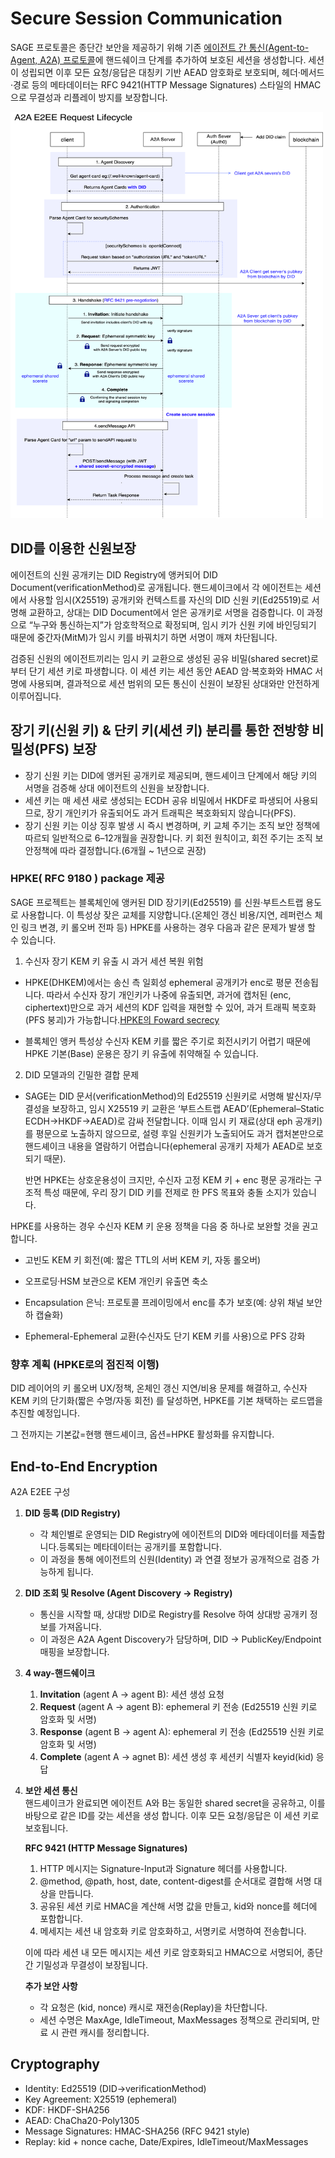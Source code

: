 # Secure Session Communication

SAGE 프로토콜은 종단간 보안을 제공하기 위해 기존 [에이전트 간 통신(Agent-to-Agent, A2A) 프로토콜](https://a2a-protocol.org/latest/topics/what-is-a2a/#a2a-request-lifecycle)에 핸드쉐이크 단계를 추가하여 보호된 세션을 생성합니다. 세션이 성립되면 이후 모든 요청/응답은 대칭키 기반 AEAD 암호화로 보호되며, 헤더·메서드·경로 등의 메타데이터는 RFC 9421(HTTP Message Signatures) 스타일의 HMAC으로 무결성과 리플레이 방지를 보장합니다.

<img src="../assets/SAGE-E2EE-request-lifecycle.png" width="500" height="650"/>

## DID를 이용한 신원보장

에이전트의 신원 공개키는 DID Registry에 앵커되어 DID Document(verificationMethod)로 공개됩니다. 핸드셰이크에서 각 에이전트는 세션에서 사용할 임시(X25519) 공개키와 컨텍스트를 자신의 DID 신원 키(Ed25519)로 서명해 교환하고, 상대는 DID Document에서 얻은 공개키로 서명을 검증합니다.
이 과정으로 “누구와 통신하는지”가 암호학적으로 확정되며, 임시 키가 신원 키에 바인딩되기 때문에 중간자(MitM)가 임시 키를 바꿔치기 하면 서명이 깨져 차단됩니다.

검증된 신원의 에이전트끼리는 임시 키 교환으로 생성된 공유 비밀(shared secret)로부터 단기 세션 키로 파생합니다. 이 세션 키는 세션 동안 AEAD 암·복호화와 HMAC 서명에 사용되며, 결과적으로 세션 범위의 모든 통신이 신원이 보장된 상대와만 안전하게 이루어집니다.

## 장기 키(신원 키) & 단키 키(세션 키) 분리를 통한 전방향 비밀성(PFS) 보장

- 장기 신원 키는 DID에 앵커된 공개키로 제공되며, 핸드셰이크 단계에서 해당 키의 서명을 검증해 상대 에이전트의 신원을 보장합니다.
- 세션 키는 매 세션 새로 생성되는 ECDH 공유 비밀에서 HKDF로 파생되어 사용되므로, 장기 개인키가 유출되어도 과거 트래픽은 복호화되지 않습니다(PFS).
- 장기 신원 키는 이상 징후 발생 시 즉시 변경하며, 키 교체 주기는 조직 보안 정책에 따르되 일반적으로 6–12개월을 권장합니다. 키 회전 원칙이고, 회전 주기는 조직 보안정책에 따라 결정합니다.(6개월 ~ 1년으로 권장)

### HPKE( RFC 9180 ) package 제공

SAGE 프로젝트는 블록체인에 앵커된 DID 장기키(Ed25519) 를 신원·부트스트랩 용도로 사용합니다. 이 특성상 잦은 교체를 지양합니다.(온체인 갱신 비용/지연, 레퍼런스 체인 링크 변경, 키 롤오버 전파 등)
HPKE를 사용하는 경우 다음과 같은 문제가 발생 할 수 있습니다.

1. 수신자 장기 KEM 키 유출 시 과거 세션 복원 위험

- HPKE(DHKEM)에서는 송신 측 일회성 ephemeral 공개키가 enc로 평문 전송됩니다. 따라서 수신자 장기 개인키가 나중에 유출되면, 과거에 캡처된 (enc, ciphertext)만으로 과거 세션의 KDF 입력을 재현할 수 있어, 과거 트래픽 복호화(PFS 붕괴)가 가능합니다.[HPKE의 Foward secrecy](https://www.rfc-editor.org/rfc/rfc9180#name-forward-secrecy)

- 블록체인 앵커 특성상 수신자 KEM 키를 짧은 주기로 회전시키기 어렵기 때문에 HPKE 기본(Base) 운용은 장기 키 유출에 취약해질 수 있습니다.

2. DID 모델과의 긴밀한 결합 문제

- SAGE는 DID 문서(verificationMethod)의 Ed25519 신원키로 서명해 발신자/무결성을 보장하고, 임시 X25519 키 교환은 ‘부트스트랩 AEAD’(Ephemeral–Static ECDH→HKDF→AEAD)로 감싸 전달합니다. 이때 임시 키 재료(상대 eph 공개키)를 평문으로 노출하지 않으므로, 설령 후일 신원키가 노출되어도 과거 캡처본만으로 핸드셰이크 내용을 열람하기 어렵습니다(ephemeral 공개키 자체가 AEAD로 보호되기 때문).

  반면 HPKE는 상호운용성이 크지만, 수신자 고정 KEM 키 + enc 평문 공개라는 구조적 특성 때문에, 우리 장기 DID 키를 전제로 한 PFS 목표와 충돌 소지가 있습니다.

HPKE를 사용하는 경우 수신자 KEM 키 운용 정책을 다음 중 하나로 보완할 것을 권고합니다.

- 고빈도 KEM 키 회전(예: 짧은 TTL의 서버 KEM 키, 자동 롤오버)

- 오프로딩·HSM 보관으로 KEM 개인키 유출면 축소

- Encapsulation 은닉: 프로토콜 프레이밍에서 enc를 추가 보호(예: 상위 채널 보안 하 캡슐화)

- Ephemeral-Ephemeral 교환(수신자도 단기 KEM 키를 사용)으로 PFS 강화

### 향후 계획 (HPKE로의 점진적 이행)

DID 레이어의 키 롤오버 UX/정책, 온체인 갱신 지연/비용 문제를 해결하고, 수신자 KEM 키의 단기화(짧은 수명/자동 회전) 를 달성하면, HPKE를 기본 채택하는 로드맵을 추진할 예정입니다.

그 전까지는 기본값=현행 핸드셰이크, 옵션=HPKE 활성화를 유지합니다.

## End-to-End Encryption

A2A E2EE 구성

1. **DID 등록 (DID Registry)**

   - 각 체인별로 운영되는 DID Registry에 에이전트의 DID와 메타데이터를 제출합니다.등록되는 메타데이터는 공개키를 포함합니다.
   - 이 과정을 통해 에이전트의 신원(Identity) 과 연결 정보가 공개적으로 검증 가능하게 됩니다.

2. **DID 조회 및 Resolve (Agent Discovery → Registry)**

   - 통신을 시작할 때, 상대방 DID로 Registry를 Resolve 하여 상대방 공개키 정보를 가져옵니다.
   - 이 과정은 A2A Agent Discovery가 담당하며, DID → PublicKey/Endpoint 매핑을 보장합니다.

3. **4 way-핸드쉐이크**

   1. **Invitation** (agent A -> agent B): 세션 생성 요청
   2. **Request** (agent A -> agent B): ephemeral 키 전송 (Ed25519 신원 키로 암호화 및 서명)
   3. **Response** (agent B -> agent A): ephemeral 키 전송 (Ed25519 신원 키로 암호화 및 서명)
   4. **Complete** (agent A -> agnet B): 세션 생성 후 세션키 식별자 keyid(kid) 응답

4. **보안 세션 통신**  
   핸드셰이크가 완료되면 에이전트 A와 B는 동일한 shared secret을 공유하고, 이를 바탕으로 같은 ID를 갖는 세션을 생성 합니다. 이후 모든 요청/응답은 이 세션 키로 보호됩니다.

   **RFC 9421 (HTTP Message Signatures)**

   1. HTTP 메시지는 Signature-Input과 Signature 헤더를 사용합니다.
   2. @method, @path, host, date, content-digest를 순서대로 결합해 서명 대상을 만듭니다.
   3. 공유된 세션 키로 HMAC을 계산해 서명 값을 만들고, kid와 nonce를 헤더에 포함합니다.
   4. 메세지는 세션 내 암호화 키로 암호화하고, 서명키로 서명하여 전송합니다.

   이에 따라 세션 내 모든 메시지는 세션 키로 암호화되고 HMAC으로 서명되어, 종단 간 기밀성과 무결성이 보장됩니다.

   **추가 보안 사항**

   - 각 요청은 (kid, nonce) 캐시로 재전송(Replay)을 차단합니다.
   - 세션 수명은 MaxAge, IdleTimeout, MaxMessages 정책으로 관리되며, 만료 시 관련 캐시를 정리합니다.

## Cryptography

- Identity: Ed25519 (DID→verificationMethod)
- Key Agreement: X25519 (ephemeral)
- KDF: HKDF-SHA256
- AEAD: ChaCha20-Poly1305
- Message Signatures: HMAC-SHA256 (RFC 9421 style)
- Replay: kid + nonce cache, Date/Expires, IdleTimeout/MaxMessages
